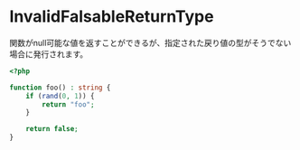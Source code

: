 # InvalidFalsableReturnType

関数がnull可能な値を返すことができるが、指定された戻り値の型がそうでない場合に発行されます。

```php
<?php

function foo() : string {
    if (rand(0, 1)) {
        return "foo";
    }

    return false;
}
```
